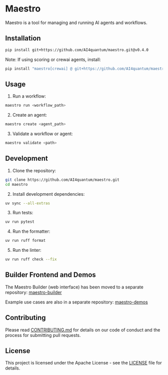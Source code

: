 # Maestro

Maestro is a tool for managing and running AI agents and workflows.

## Installation

```bash
pip install git+https://github.com/AI4quantum/maestro.git@v0.4.0
```

Note: If using scoring or crewai agents, install:
```bash
pip install "maestro[crewai] @ git+https://github.com/AI4quantum/maestro.git@v0.4.0"
```

## Usage

1. Run a workflow:
```bash
maestro run <workflow_path>
```

2. Create an agent:
```bash
maestro create <agent_path>
```

3. Validate a workflow or agent:
```bash
maestro validate <path>
```

## Development

1. Clone the repository:
```bash
git clone https://github.com/AI4quantum/maestro.git
cd maestro
```

2. Install development dependencies:
```bash
uv sync --all-extras
```

3. Run tests:
```bash
uv run pytest
```

4. Run the formatter:
```bash
uv run ruff format
```

5. Run the linter:
```bash
uv run ruff check --fix
```

## Builder Frontend and Demos

The Maestro Builder (web interface) has been moved to a separate repository: [maestro-builder](https://github.com/AI4quantum/maestro-builder)

Example use cases are also in a separate repository: [maestro-demos](https://github.com/AI4quantum/maestro-demos)

## Contributing

Please read [CONTRIBUTING.md](CONTRIBUTING.md) for details on our code of conduct and the process for submitting pull requests.

## License

This project is licensed under the Apache License - see the [LICENSE](LICENSE) file for details.
